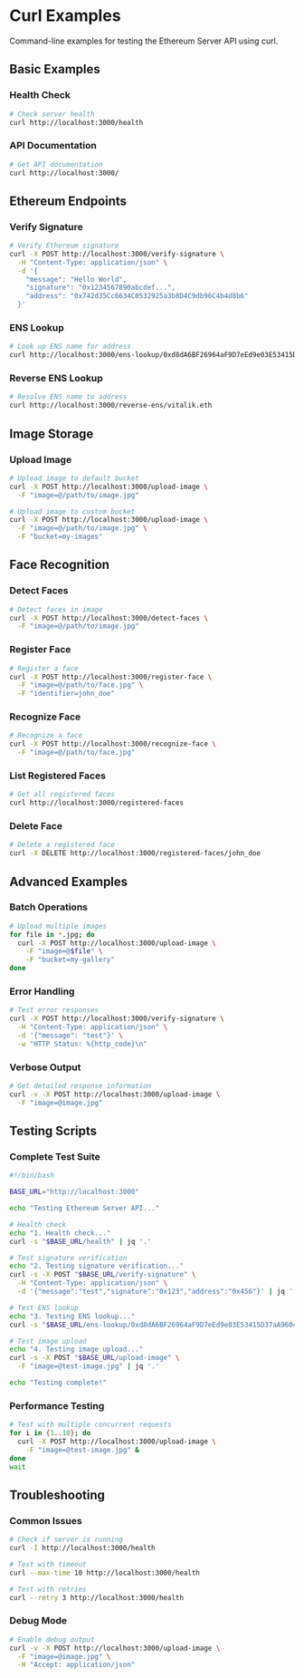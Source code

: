# Curl Examples

Command-line examples for testing the Ethereum Server API using curl.

## Basic Examples

### Health Check

```bash
# Check server health
curl http://localhost:3000/health
```

### API Documentation

```bash
# Get API documentation
curl http://localhost:3000/
```

## Ethereum Endpoints

### Verify Signature

```bash
# Verify Ethereum signature
curl -X POST http://localhost:3000/verify-signature \
  -H "Content-Type: application/json" \
  -d '{
    "message": "Hello World",
    "signature": "0x1234567890abcdef...",
    "address": "0x742d35Cc6634C0532925a3b8D4C9db96C4b4d8b6"
  }'
```

### ENS Lookup

```bash
# Look up ENS name for address
curl http://localhost:3000/ens-lookup/0xd8dA6BF26964aF9D7eEd9e03E53415D37aA96045
```

### Reverse ENS Lookup

```bash
# Resolve ENS name to address
curl http://localhost:3000/reverse-ens/vitalik.eth
```

## Image Storage

### Upload Image

```bash
# Upload image to default bucket
curl -X POST http://localhost:3000/upload-image \
  -F "image=@/path/to/image.jpg"

# Upload image to custom bucket
curl -X POST http://localhost:3000/upload-image \
  -F "image=@/path/to/image.jpg" \
  -F "bucket=my-images"
```

## Face Recognition

### Detect Faces

```bash
# Detect faces in image
curl -X POST http://localhost:3000/detect-faces \
  -F "image=@/path/to/image.jpg"
```

### Register Face

```bash
# Register a face
curl -X POST http://localhost:3000/register-face \
  -F "image=@/path/to/face.jpg" \
  -F "identifier=john_doe"
```

### Recognize Face

```bash
# Recognize a face
curl -X POST http://localhost:3000/recognize-face \
  -F "image=@/path/to/face.jpg"
```

### List Registered Faces

```bash
# Get all registered faces
curl http://localhost:3000/registered-faces
```

### Delete Face

```bash
# Delete a registered face
curl -X DELETE http://localhost:3000/registered-faces/john_doe
```

## Advanced Examples

### Batch Operations

```bash
# Upload multiple images
for file in *.jpg; do
  curl -X POST http://localhost:3000/upload-image \
    -F "image=@$file" \
    -F "bucket=my-gallery"
done
```

### Error Handling

```bash
# Test error responses
curl -X POST http://localhost:3000/verify-signature \
  -H "Content-Type: application/json" \
  -d '{"message": "test"}' \
  -w "HTTP Status: %{http_code}\n"
```

### Verbose Output

```bash
# Get detailed response information
curl -v -X POST http://localhost:3000/upload-image \
  -F "image=@image.jpg"
```

## Testing Scripts

### Complete Test Suite

```bash
#!/bin/bash

BASE_URL="http://localhost:3000"

echo "Testing Ethereum Server API..."

# Health check
echo "1. Health check..."
curl -s "$BASE_URL/health" | jq '.'

# Test signature verification
echo "2. Testing signature verification..."
curl -s -X POST "$BASE_URL/verify-signature" \
  -H "Content-Type: application/json" \
  -d '{"message":"test","signature":"0x123","address":"0x456"}' | jq '.'

# Test ENS lookup
echo "3. Testing ENS lookup..."
curl -s "$BASE_URL/ens-lookup/0xd8dA6BF26964aF9D7eEd9e03E53415D37aA96045" | jq '.'

# Test image upload
echo "4. Testing image upload..."
curl -s -X POST "$BASE_URL/upload-image" \
  -F "image=@test-image.jpg" | jq '.'

echo "Testing complete!"
```

### Performance Testing

```bash
# Test with multiple concurrent requests
for i in {1..10}; do
  curl -X POST http://localhost:3000/upload-image \
    -F "image=@test-image.jpg" &
done
wait
```

## Troubleshooting

### Common Issues

```bash
# Check if server is running
curl -I http://localhost:3000/health

# Test with timeout
curl --max-time 10 http://localhost:3000/health

# Test with retries
curl --retry 3 http://localhost:3000/health
```

### Debug Mode

```bash
# Enable debug output
curl -v -X POST http://localhost:3000/upload-image \
  -F "image=@image.jpg" \
  -H "Accept: application/json"
```
